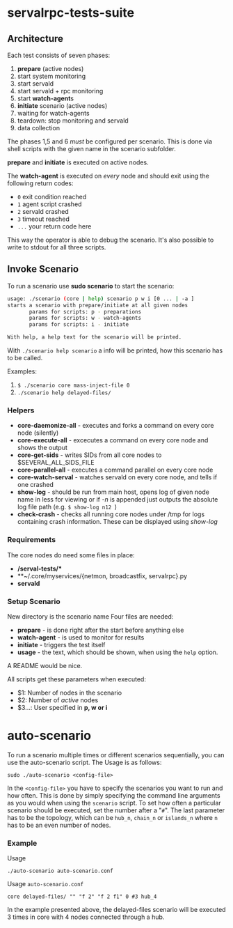 # servalrpc-tests-suite

## Architecture
Each test consists of seven phases:

 1. **prepare** (active nodes)
 2. start system monitoring
 3. start servald
 4. start servald + rpc monitoring
 5. start **watch-agent**s
 6. **initiate** scenario (active nodes)
 7. waiting for watch-agents
 8. teardown: stop monitoring and servald
 9. data collection

The phases 1,5 and 6 *must* be configured per scenario. This is done via shell scripts with the given name in the scenario subfolder.

**prepare** and **initiate** is executed on active nodes.

The **watch-agent** is executed on *every* node and should exit using the following return codes:

- ```0``` exit condition reached
- ```1``` agent script crashed
- ```2``` servald crashed
- ```3``` timeout reached
- ```...``` your return code here

This way the operator is able to debug the scenario. It's also possible to write to stdout for all three scripts.

## Invoke Scenario
To run a scenario use **sudo scenario** to start the scenario:

```bash
usage: ./scenario (core | help) scenario p w i [0 ... | -a ]
starts a scenario with prepare/initiate at all given nodes
       params for scripts: p - preparations
       params for scripts: w - watch-agents
       params for scripts: i - initiate

With help, a help text for the scenario will be printed.
```

With `./scenario help scenario` a info will be printed, how this scenario has to be called.

Examples:
1. ```$ ./scenario core mass-inject-file 0```
2. `./scenario help delayed-files/`

### Helpers
* **core-daemonize-all** - executes and forks a command on every core node (silently)
* **core-execute-all** - excecutes a command on every core node and shows the output
* **core-get-sids** - writes SIDs from all core nodes to $SEVERAL_ALL_SIDS_FILE
* **core-parallel-all** - executes a command parallel on every core node
* **core-watch-serval** - watches servald on every core node, and tells if one crashed
* **show-log** - should be run from main host, opens log of given node name in less for viewing or if _-n_ is appended just outputs the absolute log file path (e.g. ```$ show-log n12 ```)
* **check-crash** - checks all running core nodes under /tmp for logs containing crash information. These can be displayed using _show-log_

### Requirements

The core nodes do need some files in place:

 - **/serval-tests/\***
 - **~/.core/myservices/{netmon, broadcastfix, servalrpc}.py
 - **servald**

### Setup Scenario

New directory is the scenario name
Four files are needed:

* **prepare** - is done right after the start before anything else
* **watch-agent** - is used to monitor for results
* **initiate** - triggers the test itself
* **usage** - the text, which should be shown, when using the `help` option.

A README would be nice.

All scripts get these parameters when executed:

 * $1: Number of nodes in the scenario
 * $2: Number of *active* nodes
 * $3...: User specified in **p, w or i**

# auto-scenario
To run a scenario multiple times or different scenarios sequentially, you can use the auto-scenario script. The Usage is as follows:

```
sudo ./auto-scenario <config-file>
```

In the `<config-file>` you have to specify the scenarios you want to run and how often. This is done by simply specifying the command line arguments as you would when using the `scenario` script. To set how often a particular scenario should be executed, set the number after a "`#`". The last parameter has to be the topology, which can be `hub_n`, `chain_n` or `islands_n` where `n` has to be an even number of nodes.

### Example

Usage
```
./auto-scenario auto-scenario.conf
```

Usage `auto-scenario.conf`

```
core delayed-files/ "" "f 2" "f 2 f1" 0 #3 hub_4
```

In the example presented above, the delayed-files scenario will be executed 3 times in core with 4 nodes connected through a hub.
